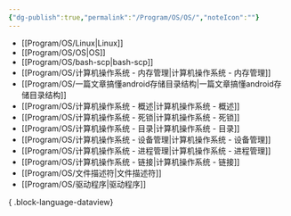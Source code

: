 ```yaml
---
{"dg-publish":true,"permalink":"/Program/OS/OS/","noteIcon":""}
---
```



- [[Program/OS/Linux\|Linux]]
- [[Program/OS/OS\|OS]]
- [[Program/OS/bash-scp\|bash-scp]]
- [[Program/OS/计算机操作系统 - 内存管理\|计算机操作系统 - 内存管理]]
- [[Program/OS/一篇文章搞懂android存储目录结构\|一篇文章搞懂android存储目录结构]]
- [[Program/OS/计算机操作系统 - 概述\|计算机操作系统 - 概述]]
- [[Program/OS/计算机操作系统 - 死锁\|计算机操作系统 - 死锁]]
- [[Program/OS/计算机操作系统 - 目录\|计算机操作系统 - 目录]]
- [[Program/OS/计算机操作系统 - 设备管理\|计算机操作系统 - 设备管理]]
- [[Program/OS/计算机操作系统 - 进程管理\|计算机操作系统 - 进程管理]]
- [[Program/OS/计算机操作系统 - 链接\|计算机操作系统 - 链接]]
- [[Program/OS/文件描述符\|文件描述符]]
- [[Program/OS/驱动程序\|驱动程序]]

{ .block-language-dataview}